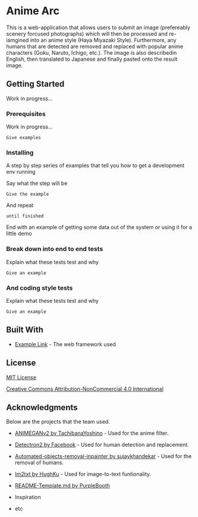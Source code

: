 # Anime Arc

This is a web-application that allows users to submit an image (prefereably scenery forcused photographs) which will then be processed and re-iamgined into an anime style (Haya Miyazaki Style). Furthermore, any humans that are detected are removed and replaced with popular anime characters (Goku, Naruto, Ichigo, etc.). The image is also describedin English, then translated to Japanese and finally pasted onto the result image.

## Getting Started

Work in progress...

### Prerequisites

Work in progress...

```
Give examples
```

### Installing

A step by step series of examples that tell you how to get a development env running

Say what the step will be

```
Give the example
```

And repeat

```
until finished
```

End with an example of getting some data out of the system or using it for a little demo

### Break down into end to end tests

Explain what these tests test and why

```
Give an example
```

### And coding style tests

Explain what these tests test and why

```
Give an example
```

## Built With

* [Example Link](http://www.dropwizard.io/1.0.2/docs/) - The web framework used

## License

[MIT License](https://opensource.org/licenses/MIT)

[Creative Commons Attribution-NonCommercial 4.0 International](https://creativecommons.org/licenses/by-nc/4.0/)

## Acknowledgments

Below are the projects that the team used.

* [ANIMEGANv2 by TachibanaYoshino](https://github.com/TachibanaYoshino/AnimeGANv2) - Used for the anime filter.
* [Detectron2 by Facebook](https://github.com/facebookresearch/detectron2) - Used for human detection and replacement.
* [Automated-objects-removal-inpainter by sujaykhandekar](https://github.com/sujaykhandekar/Automated-objects-removal-inpainter) - Used for the removal of humans.
* [Im2txt by HughKu](https://github.com/HughKu/Im2txt) - Used for image-to-text funtionality.
* [README-Template.md by PurpleBooth](https://gist.github.com/PurpleBooth/109311bb0361f32d87a2)

* Inspiration
* etc
